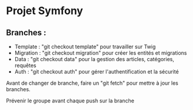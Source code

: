 # Projet Symfony

## Branches :

- Template : "git checkout template" pour travailler sur Twig
- Migration : "git checkout migration" pour créer les entités et migrations
- Data : "git checkout data" pour la gestion des articles, catégories, requêtes
- Auth : "git checkout auth" pour gérer l'authentification et la sécurité

Avant de changer de branche, faire un "git fetch" pour mettre à jour les branches.

Prévenir le groupe avant chaque push sur la branche